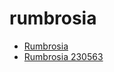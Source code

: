 # rumbrosia

 * [Rumbrosia](../../index/r/rumbrosia-230563.json)
 * [Rumbrosia 230563](../../index/r/rumbrosia-230563.json)
